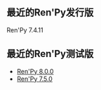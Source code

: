 ## 最近的Ren'Py发行版
Ren'Py 7.4.11

## 最近的Ren'Py测试版
+ [Ren'Py 8.0.0](https://renpy.org/release/8.0.0)
+ [Ren'Py 7.5.0](https://renpy.org/release/7.5.0)
